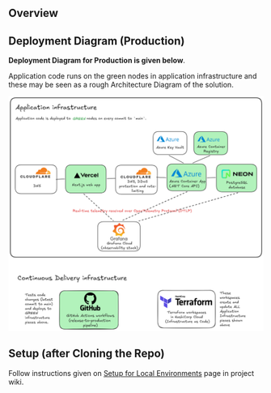 ## Overview

## Deployment Diagram (Production)

**Deployment Diagram for Production is given below**. 

Application code runs on the green nodes in application infrastructure and these may be seen as a rough Architecture Diagram of the solution.

![alt text](image.png)


## Setup (after Cloning the Repo)

Follow instructions given on [Setup for Local Environments](https://mahogany-experience-a64.notion.site/Setup-for-Local-Environments-23179793bdde80f59dd0df49f515c137) page in project wiki.
